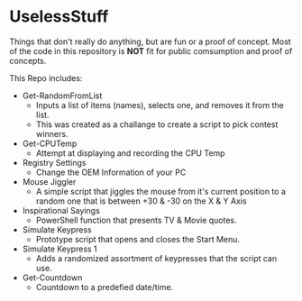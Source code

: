 # UselessStuff
Things that don't really do anything, but are fun or a proof of concept.  Most of the code in this repository is **NOT** fit for public comsumption and proof of concepts.

This Repo includes:
* Get-RandomFromList
  * Inputs a list of items (names), selects one, and removes it from the list.
  * This was created as a challange to create a script to pick contest winners.
* Get-CPUTemp
  * Attempt at displaying and recording the CPU Temp
* Registry Settings
  * Change the OEM Information of your PC
* Mouse Jiggler
  * A simple script that jiggles the mouse from it's current position to a random one that is between +30 & -30 on the X & Y Axis
* Inspirational Sayings
  * PowerShell function that presents TV & Movie quotes.
* Simulate Keypress
  * Prototype script that opens and closes the Start Menu.
* Simulate Keypress 1
  * Adds a randomized assortment of keypresses that the script can use.
 * Get-Countdown
   * Countdown to a predefied date/time.

